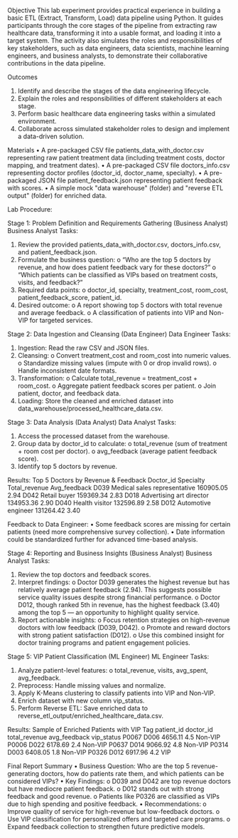 Objective
This lab experiment provides practical experience in building a basic ETL (Extract, Transform, Load) data pipeline using Python. It guides participants through the core stages of the pipeline from extracting raw healthcare data, transforming it into a usable format, and loading it into a target system. The activity also simulates the roles and responsibilities of key stakeholders, such as data engineers, data scientists, machine learning engineers, and business analysts, to demonstrate their collaborative contributions in the data pipeline.

Outcomes
1.	Identify and describe the stages of the data engineering lifecycle.
2.	Explain the roles and responsibilities of different stakeholders at each stage.
3.	Perform basic healthcare data engineering tasks within a simulated environment.
4.	Collaborate across simulated stakeholder roles to design and implement a data-driven solution.

Materials
•	A pre-packaged CSV file patients_data_with_doctor.csv representing raw patient treatment data (including treatment costs, doctor mapping, and treatment dates).
•	A pre-packaged CSV file doctors_info.csv representing doctor profiles (doctor_id, doctor_name, specialty).
•	A pre-packaged JSON file patient_feedback.json representing patient feedback with scores.
•	A simple mock "data warehouse" (folder) and "reverse ETL output" (folder) for enriched data.

Lab Procedure:

Stage 1: Problem Definition and Requirements Gathering (Business Analyst)
Business Analyst Tasks:
1.	Review the provided patients_data_with_doctor.csv, doctors_info.csv, and patient_feedback.json.
2.	Formulate the business question:
o	“Who are the top 5 doctors by revenue, and how does patient feedback vary for these doctors?”
o	“Which patients can be classified as VIPs based on treatment costs, visits, and feedback?”
3.	Required data points:
o	doctor_id, specialty, treatment_cost, room_cost, patient_feedback_score, patient_id.
4.	Desired outcome:
o	A report showing top 5 doctors with total revenue and average feedback.
o	A classification of patients into VIP and Non-VIP for targeted services.

Stage 2: Data Ingestion and Cleansing (Data Engineer)
Data Engineer Tasks:
1.	Ingestion: Read the raw CSV and JSON files.
2.	Cleansing:
o	Convert treatment_cost and room_cost into numeric values.
o	Standardize missing values (impute with 0 or drop invalid rows).
o	Handle inconsistent date formats.
3.	Transformation:
o	Calculate total_revenue = treatment_cost + room_cost.
o	Aggregate patient feedback scores per patient.
o	Join patient, doctor, and feedback data.
4.	Loading: Store the cleaned and enriched dataset into data_warehouse/processed_healthcare_data.csv.

Stage 3: Data Analysis (Data Analyst)
Data Analyst Tasks:
1.	Access the processed dataset from the warehouse.
2.	Group data by doctor_id to calculate:
o	total_revenue (sum of treatment + room cost per doctor).
o	avg_feedback (average patient feedback score).
3.	Identify top 5 doctors by revenue.

Results:
Top 5 Doctors by Revenue & Feedback
Doctor_id	Specialty	Total_revenue	Avg_feedback
D039	Medical sales representative	160905.05	2.94
D042	Retail buyer	159369.34	2.83
D018	Advertising art director	134953.36	2.90
D040	Health visitor	132596.89	2.58
D012	Automotive engineer	131264.42	3.40

Feedback to Data Engineer:
•	Some feedback scores are missing for certain patients (need more comprehensive survey collection).
•	Date information could be standardized further for advanced time-based analysis.

Stage 4: Reporting and Business Insights (Business Analyst)
Business Analyst Tasks:
1.	Review the top doctors and feedback scores.
2.	Interpret findings:
o	Doctor D039 generates the highest revenue but has relatively average patient feedback (2.94). This suggests possible service quality issues despite strong financial performance.
o	Doctor D012, though ranked 5th in revenue, has the highest feedback (3.40) among the top 5 — an opportunity to highlight quality service.
3.	Report actionable insights:
o	Focus retention strategies on high-revenue doctors with low feedback (D039, D042).
o	Promote and reward doctors with strong patient satisfaction (D012).
o	Use this combined insight for doctor training programs and patient engagement policies.

Stage 5: VIP Patient Classification (ML Engineer)
ML Engineer Tasks:
1.	Analyze patient-level features:
o	total_revenue, visits, avg_spent, avg_feedback.
2.	Preprocess: Handle missing values and normalize.
3.	Apply K-Means clustering to classify patients into VIP and Non-VIP.
4.	Enrich dataset with new column vip_status.
5.	Perform Reverse ETL: Save enriched data to reverse_etl_output/enriched_healthcare_data.csv.

Results:
Sample of Enriched Patients with VIP Tag
patient_id	doctor_id	total_revenue	avg_feedback	vip_status
P0067	D006	4656.11	4.5	Non-VIP
P0006	D022	6178.69	2.4	Non-VIP
P0637	D014	9066.92	4.8	Non-VIP
P0314	D003	6408.05	1.8	Non-VIP
P0326	D012	6917.96	4.2	VIP

Final Report Summary
•	Business Question: Who are the top 5 revenue-generating doctors, how do patients rate them, and which patients can be considered VIPs?
•	Key Findings:
o	D039 and D042 are top revenue doctors but have mediocre patient feedback.
o	D012 stands out with strong feedback and good revenue.
o	Patients like P0326 are classified as VIPs due to high spending and positive feedback.
•	Recommendations:
o	Improve quality of service for high-revenue but low-feedback doctors.
o	Use VIP classification for personalized offers and targeted care programs.
o	Expand feedback collection to strengthen future predictive models.

